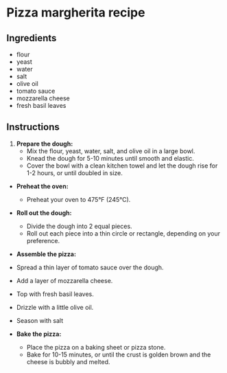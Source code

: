 # Pizza margherita recipe


## Ingredients

- flour
- yeast
- water
- salt
- olive oil
- tomato sauce
- mozzarella cheese
- fresh basil leaves

## Instructions

1. **Prepare the dough:**
   - Mix the flour, yeast, water, salt, and olive oil in a large bowl.
   - Knead the dough for 5-10 minutes until smooth and elastic.
   - Cover the bowl with a clean kitchen towel and let the dough rise for 1-2 hours, or until doubled in size.
- **Preheat the oven:**
   - Preheat your oven to 475°F (245°C).
- **Roll out the dough:**
   - Divide the dough into 2 equal pieces.
   - Roll out each piece into a thin circle or rectangle, depending on your preference.

- **Assemble the pizza:**
- Spread a thin layer of tomato sauce over the dough.
- Add a layer of mozzarella cheese.
- Top with fresh basil leaves.
- Drizzle with a little olive oil.
- Season with salt

- **Bake the pizza:**
   - Place the pizza on a baking sheet or pizza stone.
   - Bake for 10-15 minutes, or until the crust is golden brown and the cheese is bubbly and melted.